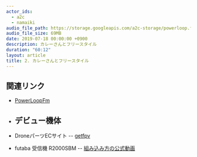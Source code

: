 ```yaml
---
actor_ids:
  - a2c
  - namaiki
audio_file_path: https://storage.googleapis.com/a2c-storage/powerloop.fm/2019-07-18-S3_export_encode_02.mp3
audio_file_size: 69MB
date: 2019-07-18 00:00:00 +0900
description: カレーさんとフリースタイル
duration: "60:12"
layout: article
title: 2. カレーさんとフリースタイル
---
```


## 関連リンク

- [PowerLoopFm](https://powerloop.tokyo)

- デビュー機体
  -- 
- DroneパーツECサイト
  -- [getfpv](https://www.getfpv.com/)

- futaba 受信機 R2000SBM
  -- [組み込み方の公式動画](https://www.youtube.com/watch?v=TTfMh4eBUJc)

